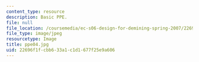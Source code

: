 ```yaml
---
content_type: resource
description: Basic PPE.
file: null
file_location: /coursemedia/ec-s06-design-for-demining-spring-2007/22696f1fcbb633a1c1d1677f25e9a606_ppe04.jpg
file_type: image/jpeg
resourcetype: Image
title: ppe04.jpg
uid: 22696f1f-cbb6-33a1-c1d1-677f25e9a606
---
```

